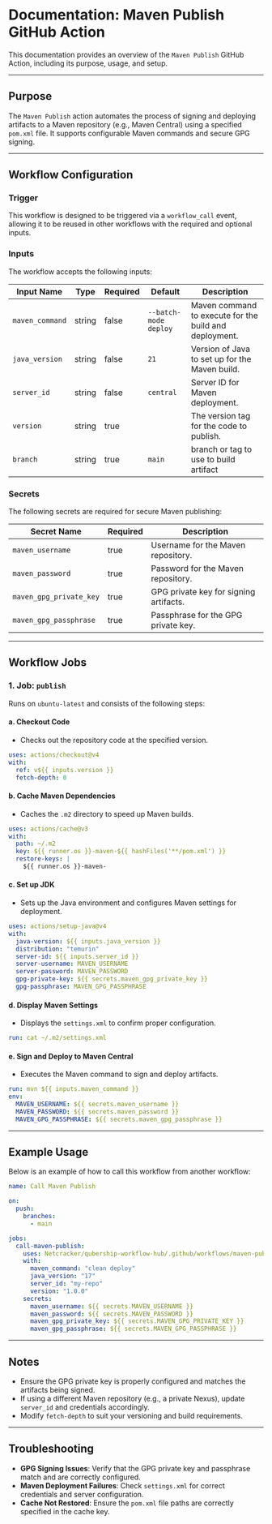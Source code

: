 # Documentation: Maven Publish GitHub Action

This documentation provides an overview of the `Maven Publish` GitHub Action, including its purpose, usage, and setup.

---

## Purpose

The `Maven Publish` action automates the process of signing and deploying artifacts to a Maven repository (e.g., Maven Central) using a specified `pom.xml` file. It supports configurable Maven commands and secure GPG signing.

---

## Workflow Configuration

### Trigger

This workflow is designed to be triggered via a `workflow_call` event, allowing it to be reused in other workflows with the required and optional inputs.

### Inputs

The workflow accepts the following inputs:

| Input Name      | Type   | Required | Default               | Description                                            |
| --------------- | ------ | -------- | --------------------- | ------------------------------------------------------ |
| `maven_command` | string | false    | `--batch-mode deploy` | Maven command to execute for the build and deployment. |
| `java_version`  | string | false    | `21`                  | Version of Java to set up for the Maven build.         |
| `server_id`     | string | false    | `central`             | Server ID for Maven deployment.                        |
| `version`       | string | true     |                       | The version tag for the code to publish.               |
| `branch`        | string | true     | `main`                | branch or tag to use to build artifact                 |

### Secrets

The following secrets are required for secure Maven publishing:

| Secret Name             | Required | Description                            |
| ----------------------- | -------- | -------------------------------------- |
| `maven_username`        | true     | Username for the Maven repository.     |
| `maven_password`        | true     | Password for the Maven repository.     |
| `maven_gpg_private_key` | true     | GPG private key for signing artifacts. |
| `maven_gpg_passphrase`  | true     | Passphrase for the GPG private key.    |

---

## Workflow Jobs

### 1. **Job: `publish`**

Runs on `ubuntu-latest` and consists of the following steps:

#### a. **Checkout Code**

- Checks out the repository code at the specified version.

```yaml
uses: actions/checkout@v4
with:
  ref: v${{ inputs.version }}
  fetch-depth: 0
```

#### b. **Cache Maven Dependencies**

- Caches the `.m2` directory to speed up Maven builds.

```yaml
uses: actions/cache@v3
with:
  path: ~/.m2
  key: ${{ runner.os }}-maven-${{ hashFiles('**/pom.xml') }}
  restore-keys: |
    ${{ runner.os }}-maven-
```

#### c. **Set up JDK**

- Sets up the Java environment and configures Maven settings for deployment.

```yaml
uses: actions/setup-java@v4
with:
  java-version: ${{ inputs.java_version }}
  distribution: "temurin"
  server-id: ${{ inputs.server_id }}
  server-username: MAVEN_USERNAME
  server-password: MAVEN_PASSWORD
  gpg-private-key: ${{ secrets.maven_gpg_private_key }}
  gpg-passphrase: MAVEN_GPG_PASSPHRASE
```

#### d. **Display Maven Settings**

- Displays the `settings.xml` to confirm proper configuration.

```yaml
run: cat ~/.m2/settings.xml
```

#### e. **Sign and Deploy to Maven Central**

- Executes the Maven command to sign and deploy artifacts.

```yaml
run: mvn ${{ inputs.maven_command }}
env:
  MAVEN_USERNAME: ${{ secrets.maven_username }}
  MAVEN_PASSWORD: ${{ secrets.maven_password }}
  MAVEN_GPG_PASSPHRASE: ${{ secrets.maven_gpg_passphrase }}
```

---

## Example Usage

Below is an example of how to call this workflow from another workflow:

```yaml
name: Call Maven Publish

on:
  push:
    branches:
      - main

jobs:
  call-maven-publish:
    uses: Netcracker/qubership-workflow-hub/.github/workflows/maven-publish.yml
    with:
      maven_command: "clean deploy"
      java_version: "17"
      server_id: "my-repo"
      version: "1.0.0"
    secrets:
      maven_username: ${{ secrets.MAVEN_USERNAME }}
      maven_password: ${{ secrets.MAVEN_PASSWORD }}
      maven_gpg_private_key: ${{ secrets.MAVEN_GPG_PRIVATE_KEY }}
      maven_gpg_passphrase: ${{ secrets.MAVEN_GPG_PASSPHRASE }}
```

---

## Notes

- Ensure the GPG private key is properly configured and matches the artifacts being signed.
- If using a different Maven repository (e.g., a private Nexus), update `server_id` and credentials accordingly.
- Modify `fetch-depth` to suit your versioning and build requirements.

---

## Troubleshooting

- **GPG Signing Issues**: Verify that the GPG private key and passphrase match and are correctly configured.
- **Maven Deployment Failures**: Check `settings.xml` for correct credentials and server configuration.
- **Cache Not Restored**: Ensure the `pom.xml` file paths are correctly specified in the cache key.
